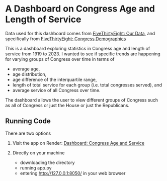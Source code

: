 # A Dashboard on Congress Age and Length of Service

Data used for this dashboard comes from [FiveThirtyEight: Our Data](https://data.fivethirtyeight.com/), and specifically from [FiveThirtyEight: Congress Demographics](https://github.com/fivethirtyeight/data/tree/master/congress-demographics)

This is a dashboard exploring statistics in Congress age and length of service from 1919 to 2023. I wanted to see if specific trends are happening for varying groups of Congress over time in terms of 
- average age, 
- age distribution, 
- age difference of the interquartile range, 
- length of total service for each group (i.e. total congresses served), and
- average service of all Congress over time.

The dashboard allows the user to view different groups of Congress such as all of Congress or just the House or just the Republicans. 

## Running Code

There are two options

1. Visit the app on Render: [Dashboard: Congress Age and Service](https://dash-congress-age-service.onrender.com/)

2. Directly on your machine
    - downloading the directory
    - running app.py
    - entering http://127.0.0.1:8050/ in your web browser
